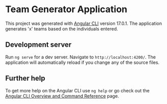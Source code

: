 # Team Generator Application

This project was generated with [Angular CLI](https://github.com/angular/angular-cli) version 17.0.1. The application generates 'x' teams based on the individuals entered.

## Development server

Run `ng serve` for a dev server. Navigate to `http://localhost:4200/`. The application will automatically reload if you change any of the source files.

## Further help

To get more help on the Angular CLI use `ng help` or go check out the [Angular CLI Overview and Command Reference](https://angular.io/cli) page.
